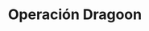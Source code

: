 ﻿---
title: "Operación Dragoon"
permalink: periodes_766.html
layout: periode
dataInici: 1944-08-15
dataFi: 1944-09-14
sidebar: periodes
pares:
  - 822:
    title: "Liberación de Europa"
    dataInici: "(1944-06-06)"
    dataFi: "(1945-05-07)"

fills:
jocsPrincipals:
jocsEscenaris:
  - title: "Striking the Anvil: Operation Anvil Dragoon"
    bggId: 41788
    dataInici: 1944-08-15
    dataFi: 1944-08-30

  - title: "Rampage"
    bggId: 158586
    dataInici: 
    dataFi: 

jocsEpoca:
jocsEpocaEscenaris:
---
